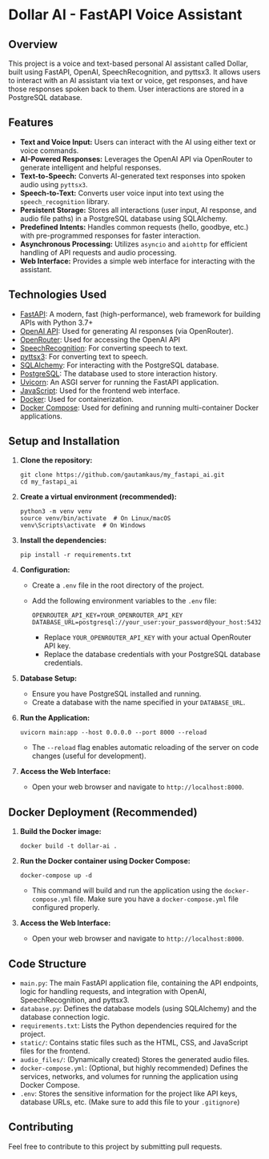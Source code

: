 # Dollar AI - FastAPI Voice Assistant

## Overview

This project is a voice and text-based personal AI assistant called Dollar, built using FastAPI, OpenAI, SpeechRecognition, and pyttsx3. It allows users to interact with an AI assistant via text or voice, get responses, and have those responses spoken back to them. User interactions are stored in a PostgreSQL database.

## Features

*   **Text and Voice Input:** Users can interact with the AI using either text or voice commands.
*   **AI-Powered Responses:**  Leverages the OpenAI API via OpenRouter to generate intelligent and helpful responses.
*   **Text-to-Speech:** Converts AI-generated text responses into spoken audio using `pyttsx3`.
*   **Speech-to-Text:** Converts user voice input into text using the `speech_recognition` library.
*   **Persistent Storage:** Stores all interactions (user input, AI response, and audio file paths) in a PostgreSQL database using SQLAlchemy.
*   **Predefined Intents:** Handles common requests (hello, goodbye, etc.) with pre-programmed responses for faster interaction.
*   **Asynchronous Processing:** Utilizes `asyncio` and `aiohttp` for efficient handling of API requests and audio processing.
*   **Web Interface:** Provides a simple web interface for interacting with the assistant.

## Technologies Used

*   [FastAPI](https://fastapi.tiangolo.com/):  A modern, fast (high-performance), web framework for building APIs with Python 3.7+
*   [OpenAI API](https://openai.com/api/): Used for generating AI responses (via OpenRouter).
*   [OpenRouter](https://openrouter.ai/): Used for accessing the OpenAI API
*   [SpeechRecognition](https://pypi.org/project/SpeechRecognition/):  For converting speech to text.
*   [pyttsx3](https://pypi.org/project/pyttsx3/): For converting text to speech.
*   [SQLAlchemy](https://www.sqlalchemy.org/):  For interacting with the PostgreSQL database.
*   [PostgreSQL](https://www.postgresql.org/):  The database used to store interaction history.
*   [Uvicorn](https://www.uvicorn.org/):  An ASGI server for running the FastAPI application.
*   [JavaScript](https://www.javascript.com/): Used for the frontend web interface.
*   [Docker](https://www.docker.com/): Used for containerization.
*   [Docker Compose](https://docs.docker.com/compose/): Used for defining and running multi-container Docker applications.

## Setup and Installation

1.  **Clone the repository:**

    ```
    git clone https://github.com/gautamkaus/my_fastapi_ai.git
    cd my_fastapi_ai
    ```

2.  **Create a virtual environment (recommended):**

    ```
    python3 -m venv venv
    source venv/bin/activate  # On Linux/macOS
    venv\Scripts\activate  # On Windows
    ```

3.  **Install the dependencies:**

    ```
    pip install -r requirements.txt
    ```

4.  **Configuration:**

    *   Create a `.env` file in the root directory of the project.
    *   Add the following environment variables to the `.env` file:

        ```
        OPENROUTER_API_KEY=YOUR_OPENROUTER_API_KEY
        DATABASE_URL=postgresql://your_user:your_password@your_host:5432/your_database
        ```

        *   Replace `YOUR_OPENROUTER_API_KEY` with your actual OpenRouter API key.
        *   Replace the database credentials with your PostgreSQL database credentials.

5.  **Database Setup:**

    *   Ensure you have PostgreSQL installed and running.
    *   Create a database with the name specified in your `DATABASE_URL`.

6.  **Run the Application:**

    ```
    uvicorn main:app --host 0.0.0.0 --port 8000 --reload
    ```

    *   The `--reload` flag enables automatic reloading of the server on code changes (useful for development).

7. **Access the Web Interface:**

    * Open your web browser and navigate to `http://localhost:8000`.

## Docker Deployment (Recommended)

1.  **Build the Docker image:**

    ```
    docker build -t dollar-ai .
    ```

2.  **Run the Docker container using Docker Compose:**

    ```
    docker-compose up -d
    ```

    *   This command will build and run the application using the `docker-compose.yml` file.  Make sure you have a `docker-compose.yml` file configured properly.

3.  **Access the Web Interface:**

    *   Open your web browser and navigate to `http://localhost:8000`.

## Code Structure

*   `main.py`:  The main FastAPI application file, containing the API endpoints, logic for handling requests, and integration with OpenAI, SpeechRecognition, and pyttsx3.
*   `database.py`: Defines the database models (using SQLAlchemy) and the database connection logic.
*   `requirements.txt`:  Lists the Python dependencies required for the project.
*   `static/`: Contains static files such as the HTML, CSS, and JavaScript files for the frontend.
*   `audio_files/`:  (Dynamically created) Stores the generated audio files.
*   `docker-compose.yml`: (Optional, but highly recommended) Defines the services, networks, and volumes for running the application using Docker Compose.
*   `.env`: Stores the sensitive information for the project like API keys, database URLs, etc. (Make sure to add this file to your `.gitignore`)

## Contributing

Feel free to contribute to this project by submitting pull requests.


